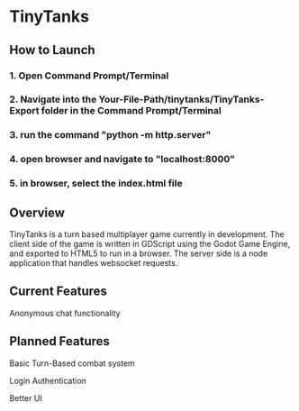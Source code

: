 # TinyTanks

## How to Launch

### 1. Open Command Prompt/Terminal

### 2. Navigate into the Your-File-Path/tinytanks/TinyTanks-Export folder in the Command Prompt/Terminal

### 3. run the command "python -m http.server"

### 4. open browser and navigate to "localhost:8000"

### 5. in browser, select the index.html file

## Overview

TinyTanks is a turn based multiplayer game currently in development. The client side of the game is written in GDScript using the Godot Game Engine, and exported to HTML5 to run in a browser. The server side is a node application that handles websocket requests.

## Current Features

Anonymous chat functionality

## Planned Features

Basic Turn-Based combat system

Login Authentication

Better UI
